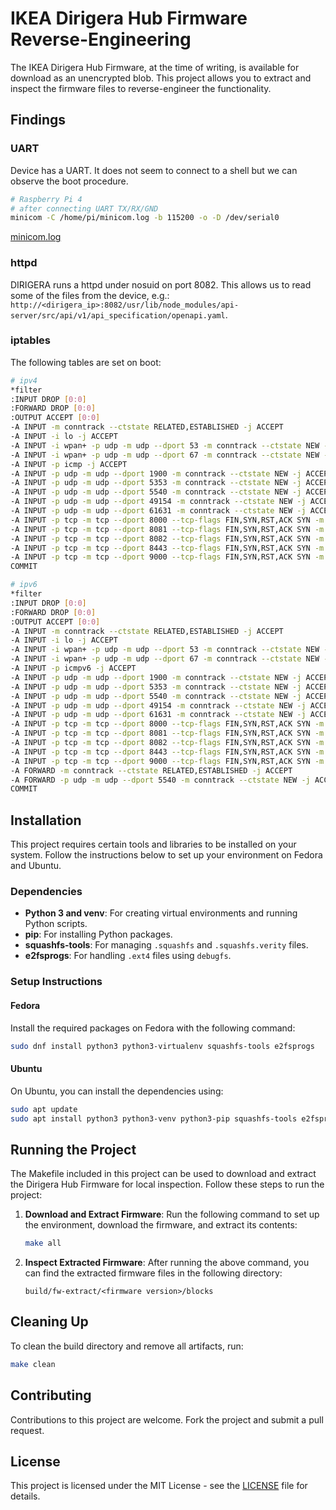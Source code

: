 # IKEA Dirigera Hub Firmware Reverse-Engineering 

The IKEA Dirigera Hub Firmware, at the time of writing, is available for download as an unencrypted blob. This project allows you to extract and inspect the firmware files to reverse-engineer the functionality.

## Findings

### UART
Device has a UART. It does not seem to connect to a shell but we can observe the boot procedure.

```bash
# Raspberry Pi 4
# after connecting UART TX/RX/GND
minicom -C /home/pi/minicom.log -b 115200 -o -D /dev/serial0
```

[minicom.log](data/minicom.log)

### httpd
DIRIGERA runs a httpd under nosuid on port 8082. This allows us to read some of the files from the device, e.g.: `http://<dirigera_ip>:8082/usr/lib/node_modules/api-server/src/api/v1/api_specification/openapi.yaml`.

### iptables
The following tables are set on boot:

```bash
# ipv4
*filter
:INPUT DROP [0:0]
:FORWARD DROP [0:0]
:OUTPUT ACCEPT [0:0]
-A INPUT -m conntrack --ctstate RELATED,ESTABLISHED -j ACCEPT
-A INPUT -i lo -j ACCEPT
-A INPUT -i wpan+ -p udp -m udp --dport 53 -m conntrack --ctstate NEW -j ACCEPT
-A INPUT -i wpan+ -p udp -m udp --dport 67 -m conntrack --ctstate NEW -j ACCEPT
-A INPUT -p icmp -j ACCEPT
-A INPUT -p udp -m udp --dport 1900 -m conntrack --ctstate NEW -j ACCEPT
-A INPUT -p udp -m udp --dport 5353 -m conntrack --ctstate NEW -j ACCEPT
-A INPUT -p udp -m udp --dport 5540 -m conntrack --ctstate NEW -j ACCEPT
-A INPUT -p udp -m udp --dport 49154 -m conntrack --ctstate NEW -j ACCEPT
-A INPUT -p udp -m udp --dport 61631 -m conntrack --ctstate NEW -j ACCEPT
-A INPUT -p tcp -m tcp --dport 8000 --tcp-flags FIN,SYN,RST,ACK SYN -m conntrack --ctstate NEW -j ACCEPT
-A INPUT -p tcp -m tcp --dport 8081 --tcp-flags FIN,SYN,RST,ACK SYN -m conntrack --ctstate NEW -j ACCEPT
-A INPUT -p tcp -m tcp --dport 8082 --tcp-flags FIN,SYN,RST,ACK SYN -m conntrack --ctstate NEW -j ACCEPT
-A INPUT -p tcp -m tcp --dport 8443 --tcp-flags FIN,SYN,RST,ACK SYN -m conntrack --ctstate NEW -j ACCEPT
-A INPUT -p tcp -m tcp --dport 9000 --tcp-flags FIN,SYN,RST,ACK SYN -m conntrack --ctstate NEW -j ACCEPT
COMMIT

# ipv6
*filter
:INPUT DROP [0:0]
:FORWARD DROP [0:0]
:OUTPUT ACCEPT [0:0]
-A INPUT -m conntrack --ctstate RELATED,ESTABLISHED -j ACCEPT
-A INPUT -i lo -j ACCEPT
-A INPUT -i wpan+ -p udp -m udp --dport 53 -m conntrack --ctstate NEW -j ACCEPT
-A INPUT -i wpan+ -p udp -m udp --dport 67 -m conntrack --ctstate NEW -j ACCEPT
-A INPUT -p icmpv6 -j ACCEPT
-A INPUT -p udp -m udp --dport 1900 -m conntrack --ctstate NEW -j ACCEPT
-A INPUT -p udp -m udp --dport 5353 -m conntrack --ctstate NEW -j ACCEPT
-A INPUT -p udp -m udp --dport 5540 -m conntrack --ctstate NEW -j ACCEPT
-A INPUT -p udp -m udp --dport 49154 -m conntrack --ctstate NEW -j ACCEPT
-A INPUT -p udp -m udp --dport 61631 -m conntrack --ctstate NEW -j ACCEPT
-A INPUT -p tcp -m tcp --dport 8000 --tcp-flags FIN,SYN,RST,ACK SYN -m conntrack --ctstate NEW -j ACCEPT
-A INPUT -p tcp -m tcp --dport 8081 --tcp-flags FIN,SYN,RST,ACK SYN -m conntrack --ctstate NEW -j ACCEPT
-A INPUT -p tcp -m tcp --dport 8082 --tcp-flags FIN,SYN,RST,ACK SYN -m conntrack --ctstate NEW -j ACCEPT
-A INPUT -p tcp -m tcp --dport 8443 --tcp-flags FIN,SYN,RST,ACK SYN -m conntrack --ctstate NEW -j ACCEPT
-A INPUT -p tcp -m tcp --dport 9000 --tcp-flags FIN,SYN,RST,ACK SYN -m conntrack --ctstate NEW -j ACCEPT
-A FORWARD -m conntrack --ctstate RELATED,ESTABLISHED -j ACCEPT
-A FORWARD -p udp -m udp --dport 5540 -m conntrack --ctstate NEW -j ACCEPT
COMMIT
```

## Installation

This project requires certain tools and libraries to be installed on your system. Follow the instructions below to set up your environment on Fedora and Ubuntu.

### Dependencies

- **Python 3 and venv**: For creating virtual environments and running Python scripts.
- **pip**: For installing Python packages.
- **squashfs-tools**: For managing `.squashfs` and `.squashfs.verity` files.
- **e2fsprogs**: For handling `.ext4` files using `debugfs`.

### Setup Instructions

#### Fedora

Install the required packages on Fedora with the following command:

```bash
sudo dnf install python3 python3-virtualenv squashfs-tools e2fsprogs
```

#### Ubuntu

On Ubuntu, you can install the dependencies using:

```bash
sudo apt update
sudo apt install python3 python3-venv python3-pip squashfs-tools e2fsprogs
```

## Running the Project

The Makefile included in this project can be used to download and extract the Dirigera Hub Firmware for local inspection. Follow these steps to run the project:

1. **Download and Extract Firmware**:
    Run the following command to set up the environment, download the firmware, and extract its contents:

    ```bash
    make all
    ```

2. **Inspect Extracted Firmware**:
    After running the above command, you can find the extracted firmware files in the following directory:

    ```plaintext
    build/fw-extract/<firmware version>/blocks
    ```

## Cleaning Up

To clean the build directory and remove all artifacts, run:

```bash
make clean
```

## Contributing

Contributions to this project are welcome. Fork the project and submit a pull request.

## License

This project is licensed under the MIT License - see the [LICENSE](LICENSE) file for details.

